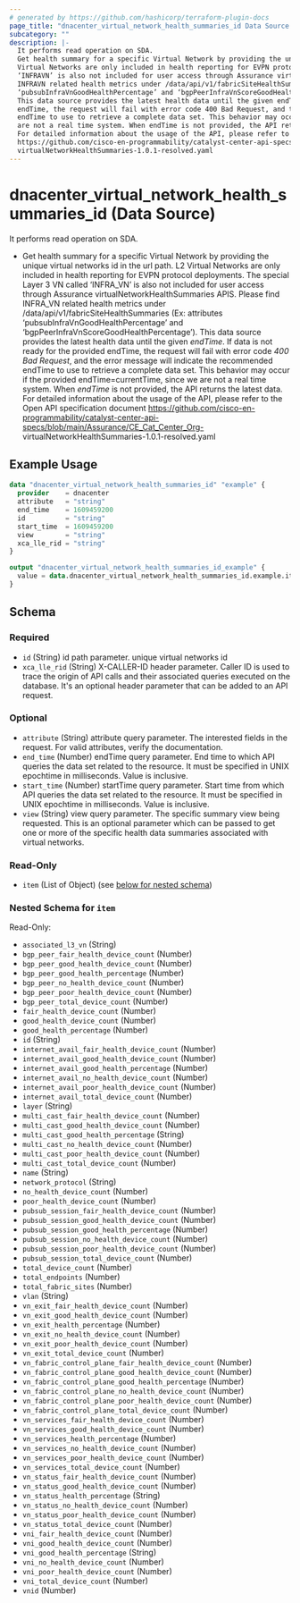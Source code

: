 ```yaml
---
# generated by https://github.com/hashicorp/terraform-plugin-docs
page_title: "dnacenter_virtual_network_health_summaries_id Data Source - terraform-provider-dnacenter"
subcategory: ""
description: |-
  It performs read operation on SDA.
  Get health summary for a specific Virtual Network by providing the unique virtual networks id in the url path. L2
  Virtual Networks are only included in health reporting for EVPN protocol deployments. The special Layer 3 VN called
  ‘INFRAVN’ is also not included for user access through Assurance virtualNetworkHealthSummaries APIS. Please find
  INFRAVN related health metrics under /data/api/v1/fabricSiteHealthSummaries (Ex: attributes
  ‘pubsubInfraVnGoodHealthPercentage’ and ‘bgpPeerInfraVnScoreGoodHealthPercentage’).
  This data source provides the latest health data until the given endTime. If data is not ready for the provided
  endTime, the request will fail with error code 400 Bad Request, and the error message will indicate the recommended
  endTime to use to retrieve a complete data set. This behavior may occur if the provided endTime=currentTime, since we
  are not a real time system. When endTime is not provided, the API returns the latest data.
  For detailed information about the usage of the API, please refer to the Open API specification document
  https://github.com/cisco-en-programmability/catalyst-center-api-specs/blob/main/Assurance/CECatCenter_Org-
  virtualNetworkHealthSummaries-1.0.1-resolved.yaml
---
```


# dnacenter_virtual_network_health_summaries_id (Data Source)

It performs read operation on SDA.

- Get health summary for a specific Virtual Network by providing the unique virtual networks id in the url path. L2
Virtual Networks are only included in health reporting for EVPN protocol deployments. The special Layer 3 VN called
‘INFRA_VN’ is also not included for user access through Assurance virtualNetworkHealthSummaries APIS. Please find
INFRA_VN related health metrics under /data/api/v1/fabricSiteHealthSummaries (Ex: attributes
‘pubsubInfraVnGoodHealthPercentage’ and ‘bgpPeerInfraVnScoreGoodHealthPercentage’).
This data source provides the latest health data until the given *endTime*. If data is not ready for the provided
endTime, the request will fail with error code *400 Bad Request*, and the error message will indicate the recommended
endTime to use to retrieve a complete data set. This behavior may occur if the provided endTime=currentTime, since we
are not a real time system. When *endTime* is not provided, the API returns the latest data.
For detailed information about the usage of the API, please refer to the Open API specification document
https://github.com/cisco-en-programmability/catalyst-center-api-specs/blob/main/Assurance/CE_Cat_Center_Org-
virtualNetworkHealthSummaries-1.0.1-resolved.yaml

## Example Usage

```terraform
data "dnacenter_virtual_network_health_summaries_id" "example" {
  provider    = dnacenter
  attribute   = "string"
  end_time    = 1609459200
  id          = "string"
  start_time  = 1609459200
  view        = "string"
  xca_lle_rid = "string"
}

output "dnacenter_virtual_network_health_summaries_id_example" {
  value = data.dnacenter_virtual_network_health_summaries_id.example.item
}
```

<!-- schema generated by tfplugindocs -->
## Schema

### Required

- `id` (String) id path parameter. unique virtual networks id
- `xca_lle_rid` (String) X-CALLER-ID header parameter. Caller ID is used to trace the origin of API calls and their associated queries executed on the database. It's an optional header parameter that can be added to an API request.

### Optional

- `attribute` (String) attribute query parameter. The interested fields in the request. For valid attributes, verify the documentation.
- `end_time` (Number) endTime query parameter. End time to which API queries the data set related to the resource. It must be specified in UNIX epochtime in milliseconds. Value is inclusive.
- `start_time` (Number) startTime query parameter. Start time from which API queries the data set related to the resource. It must be specified in UNIX epochtime in milliseconds. Value is inclusive.
- `view` (String) view query parameter. The specific summary view being requested. This is an optional parameter which can be passed to get one or more of the specific health data summaries associated with virtual networks.

### Read-Only

- `item` (List of Object) (see [below for nested schema](#nestedatt--item))

<a id="nestedatt--item"></a>
### Nested Schema for `item`

Read-Only:

- `associated_l3_vn` (String)
- `bgp_peer_fair_health_device_count` (Number)
- `bgp_peer_good_health_device_count` (Number)
- `bgp_peer_good_health_percentage` (Number)
- `bgp_peer_no_health_device_count` (Number)
- `bgp_peer_poor_health_device_count` (Number)
- `bgp_peer_total_device_count` (Number)
- `fair_health_device_count` (Number)
- `good_health_device_count` (Number)
- `good_health_percentage` (Number)
- `id` (String)
- `internet_avail_fair_health_device_count` (Number)
- `internet_avail_good_health_device_count` (Number)
- `internet_avail_good_health_percentage` (Number)
- `internet_avail_no_health_device_count` (Number)
- `internet_avail_poor_health_device_count` (Number)
- `internet_avail_total_device_count` (Number)
- `layer` (String)
- `multi_cast_fair_health_device_count` (Number)
- `multi_cast_good_health_device_count` (Number)
- `multi_cast_good_health_percentage` (String)
- `multi_cast_no_health_device_count` (Number)
- `multi_cast_poor_health_device_count` (Number)
- `multi_cast_total_device_count` (Number)
- `name` (String)
- `network_protocol` (String)
- `no_health_device_count` (Number)
- `poor_health_device_count` (Number)
- `pubsub_session_fair_health_device_count` (Number)
- `pubsub_session_good_health_device_count` (Number)
- `pubsub_session_good_health_percentage` (Number)
- `pubsub_session_no_health_device_count` (Number)
- `pubsub_session_poor_health_device_count` (Number)
- `pubsub_session_total_device_count` (Number)
- `total_device_count` (Number)
- `total_endpoints` (Number)
- `total_fabric_sites` (Number)
- `vlan` (String)
- `vn_exit_fair_health_device_count` (Number)
- `vn_exit_good_health_device_count` (Number)
- `vn_exit_health_percentage` (Number)
- `vn_exit_no_health_device_count` (Number)
- `vn_exit_poor_health_device_count` (Number)
- `vn_exit_total_device_count` (Number)
- `vn_fabric_control_plane_fair_health_device_count` (Number)
- `vn_fabric_control_plane_good_health_device_count` (Number)
- `vn_fabric_control_plane_good_health_percentage` (Number)
- `vn_fabric_control_plane_no_health_device_count` (Number)
- `vn_fabric_control_plane_poor_health_device_count` (Number)
- `vn_fabric_control_plane_total_device_count` (Number)
- `vn_services_fair_health_device_count` (Number)
- `vn_services_good_health_device_count` (Number)
- `vn_services_health_percentage` (Number)
- `vn_services_no_health_device_count` (Number)
- `vn_services_poor_health_device_count` (Number)
- `vn_services_total_device_count` (Number)
- `vn_status_fair_health_device_count` (Number)
- `vn_status_good_health_device_count` (Number)
- `vn_status_health_percentage` (String)
- `vn_status_no_health_device_count` (Number)
- `vn_status_poor_health_device_count` (Number)
- `vn_status_total_device_count` (Number)
- `vni_fair_health_device_count` (Number)
- `vni_good_health_device_count` (Number)
- `vni_good_health_percentage` (String)
- `vni_no_health_device_count` (Number)
- `vni_poor_health_device_count` (Number)
- `vni_total_device_count` (Number)
- `vnid` (Number)
